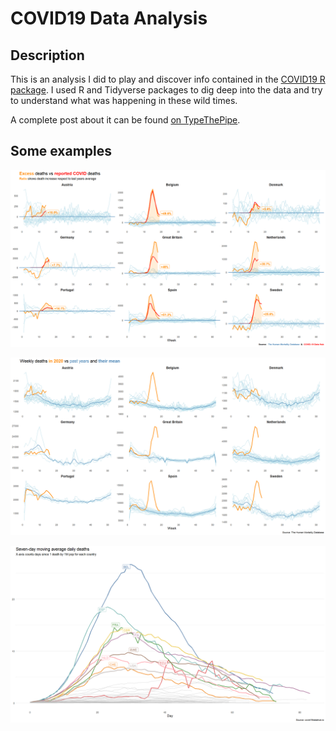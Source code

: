 # COVID19 Data Analysis

## Description
This is an analysis I did to play and discover info contained in the [COVID19 R package](https://cran.r-project.org/web/packages/COVID19/index.html).
I used R and Tidyverse packages to dig deep into the data and try to understand what was happening in these wild times.

A complete post about it can be found [on TypeThePipe](https://typethepipe.com/post/analyzing-data-covid19-r-package/).

## Some examples

![Excess deaths](https://github.com/PabloCanovas/COVID19/blob/master/Plots/Excess_Deaths_COVID.png)

![Annual deaths](https://github.com/PabloCanovas/COVID19/blob/master/Plots/Annual_Deaths.png)

![Rolling deaths](https://github.com/PabloCanovas/COVID19/blob/master/Plots/Rolling_deaths_1m.png)

